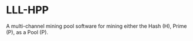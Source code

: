 # LLL-HPP
A multi-channel mining pool software for mining either the Hash (H), Prime (P), as a Pool (P).
